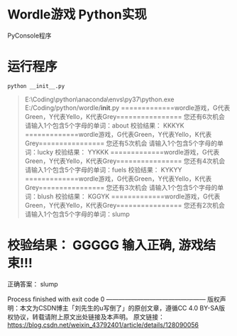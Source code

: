 # Wordle游戏 Python实现



PyConsole程序


# 运行程序
```shell
python __init__.py
```


> E:\Coding\python\anaconda\envs\py37\python.exe E:/Coding/python/wordle/__init__.py
=============wordle游戏，G代表Green，Y代表Yello，K代表Grey================
您还有6次机会
请输入1个包含5个字母的单词：about
校验结果： KKKYK
=============wordle游戏，G代表Green，Y代表Yello，K代表Grey================
您还有5次机会
请输入1个包含5个字母的单词：lucky
校验结果： YYKKK
=============wordle游戏，G代表Green，Y代表Yello，K代表Grey================
您还有4次机会
请输入1个包含5个字母的单词：fuels
校验结果： KYKYY
=============wordle游戏，G代表Green，Y代表Yello，K代表Grey================
您还有3次机会
请输入1个包含5个字母的单词：blush
校验结果： KGGYK
=============wordle游戏，G代表Green，Y代表Yello，K代表Grey================
您还有2次机会
请输入1个包含5个字母的单词：slump

校验结果： GGGGG
输入正确, 游戏结束!!!
=================
正确答案： slump

Process finished with exit code 0
————————————————
版权声明：本文为CSDN博主「刘先生的u写倒了」的原创文章，遵循CC 4.0 BY-SA版权协议，转载请附上原文出处链接及本声明。
原文链接：https://blog.csdn.net/weixin_43792401/article/details/128090056
